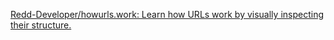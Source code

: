 
[Redd-Developer/howurls.work: Learn how URLs work by visually inspecting their structure.](https://github.com/Redd-Developer/howurls.work)
